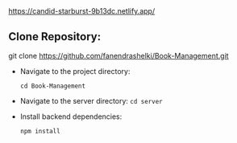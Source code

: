 ##
https://candid-starburst-9b13dc.netlify.app/

## Clone Repository:
git clone https://github.com/fanendrashelki/Book-Management.git

- Navigate to the project directory:

  ``
  cd Book-Management
  ``
- Navigate to the server directory:
  ``
  cd server
  ``
- Install backend dependencies:
  
  ``
  npm install
  ``




